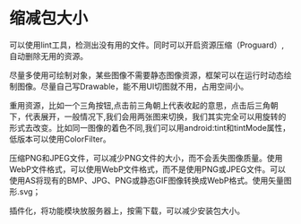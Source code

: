 # 缩减包大小

可以使用lint工具，检测出没有用的文件。同时可以开启资源压缩（Proguard）,自动删除无用的资源。

尽量多使用可绘制对象，某些图像不需要静态图像资源，框架可以在运行时动态绘制图像。尽量自己写Drawable，能不用UI切图就不用，占用空间小。

重用资源，比如一个三角按钮,点击前三角朝上代表收起的意思，点击后三角朝下，代表展开，一般情况下,我们会用两张图来切换，我们其实完全可以用旋转的形式去改变。比如同一图像的着色不同,我们可以用android:tint和tintMode属性，低版本可以使用ColorFilter。

压缩PNG和JPEG文件，可以减少PNG文件的大小，而不会丢失图像质量。使用WebP文件格式，可以使用WebP文件格式，而不是使用PNG或JPEG文件。可以使用AS将现有的BMP、JPG、PNG或静态GIF图像转换成WebP格式。使用矢量图形.svg；

插件化，将功能模块放服务器上，按需下载，可以减少安装包大小。

